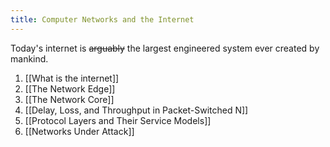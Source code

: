 ```yaml
---
title: Computer Networks and the Internet
---
```


Today's internet is ~~arguably~~ the largest engineered system ever created by mankind.

1. [[What is the internet]]
2. [[The Network Edge]]
3. [[The Network Core]]
4. [[Delay, Loss, and Throughput in Packet-Switched N]]
5. [[Protocol Layers and Their Service Models]]
6. [[Networks Under Attack]]
